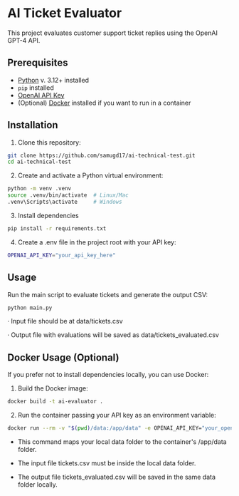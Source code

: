 # AI Ticket Evaluator

This project evaluates customer support ticket replies using the OpenAI GPT-4 API.


## Prerequisites

- [Python](https://www.python.org/downloads/release/python-31211/) v. 3.12+ installed
- `pip` installed
- [OpenAI API Key](https://platform.openai.com/account/api-keys)
- (Optional) [Docker](https://www.docker.com/get-started) installed if you want to run in a container

## Installation

1. Clone this repository:

```bash
git clone https://github.com/samugd17/ai-technical-test.git
cd ai-technical-test
```

2. Create and activate a Python virtual environment:

```bash
python -m venv .venv
source .venv/bin/activate  # Linux/Mac
.venv\Scripts\activate     # Windows
```

3. Install dependencies

```bash
pip install -r requirements.txt
```

4. Create a .env file in the project root with your API key:
```bash
OPENAI_API_KEY="your_api_key_here"
```


## Usage

Run the main script to evaluate tickets and generate the output CSV:

```bash
python main.py
```

· Input file should be at data/tickets.csv

· Output file with evaluations will be saved as data/tickets_evaluated.csv

## Docker Usage (Optional)
If you prefer not to install dependencies locally, you can use Docker:

1. Build the Docker image:

```bash
docker build -t ai-evaluator .
```
2. Run the container passing your API key as an environment variable:

```bash
docker run --rm -v "$(pwd)/data:/app/data" -e OPENAI_API_KEY="your_openai_api_key_here" ai-evaluator
```

- This command maps your local data folder to the container's /app/data folder.

- The input file tickets.csv must be inside the local data folder.

- The output file tickets_evaluated.csv will be saved in the same data folder locally.